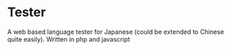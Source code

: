 # Tester
A web based language tester for Japanese (could be extended to Chinese quite easily). Written in php and javascript
